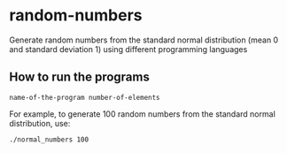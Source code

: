 # random-numbers

Generate random numbers from the standard normal distribution (mean 0 and standard deviation 1) using different programming languages

## How to run the programs

```shell
name-of-the-program number-of-elements
```

For example, to generate 100 random numbers from the standard normal distribution, use:

```shell
./normal_numbers 100
```
